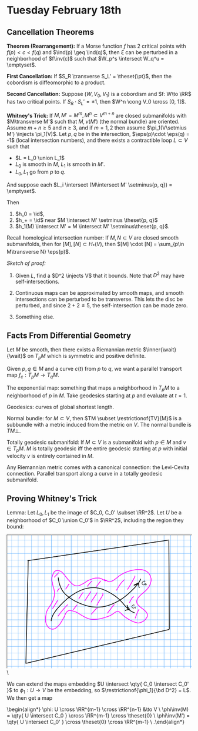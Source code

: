 # Tuesday February 18th

## Cancellation Theorems

**Theorem (Rearrangement):**
If a Morse function $f$ has 2 critical points with $f(p) < c < f(q)$ and $\ind(p) \geq \ind(q)$, then $\xi$ can be perturbed in a neighborhood of $f\inv(c)$ such that $W_p^s \intersect W_q^u = \emptyset$.

**First Cancellation:**
If $S_R \transverse S_L' = \theset{\pt}$, then the cobordism is diffeomorphic to a product.

**Second Cancellation:**
Suppose $(W, V_0, V_1)$ is a cobordism and $f: W\to \RR$ has two critical points.
If $S_R \cdot S_L' = \pm 1$, then $W^n \cong V_0 \cross [0, 1]$.

**Whitney's Trick:**
If $M, M' = M^m, M^n \subset V^{m+n}$ are closed submanifolds with $M\transverse M'$ such that $M, \nu(M')$ (the normal bundle) are oriented.
Assume $m+n \geq 5$ and $n\geq 3$, and if $m=1,2$ then assume $\pi_1(V\setmius M') \injects \pi_1(V)$.
Let $p, q$ be in the intersection, $\eps(p)\cdot \eps(q) = -1$ (local intersection numbers), and there exists a contractible loop $L\subset V$ such that

- $L = L_0 \union L_1$
- $L_0$ is smooth in $M$, $L_1$ is smooth in $M'$.
- $L_0, L_1$ go from $p$ to $q$.

And suppose each $L_i \intersect (M\intersect M' \setminus{p, q}) = \emptyset$.

Then

1. $h_0 = \id$,
2. $h_+ = \id$ near $M \intersect M' \setminus \theset{p, q}$
3. $h_1(M) \intersect M' = M \intersect M' \setminus\theset{p, q}$.


Recall homological intersection number:
If $M, N \subset V$ are closed smooth submanifolds, then for $[M], [N] \subset H_*(V)$, then $[M] \cdot [N] = \sum_{p\in M\transverse N} \eps(p)$.

*Sketch of proof:*

1. Given $L$, find a $D^2 \injects V$ that it bounds. 
  Note that $D^2$ may have self-intersections.

2. Continuous maps can be approximated by smooth maps, and smooth intersections can be perturbed to be transverse.
  This lets the disc be perturbed, and since $2+2\leq 5$, the self-intersection can be made zero.

3. Something else.


## Facts From Differential Geometry

Let $M$ be smooth, then there exists a Riemannian metric $\inner{\wait}{\wait}$ on $T_pM$ which is symmetric and positive definite.

Given $p, q\in M$ and a curve $c(t)$ from $p$ to $q$, we want a parallel transport map $f_c: T_pM \to T_q M$.

The exponential map: something that maps a neighborhood in $T_pM$ to a neighborhood of $p$ in $M$.
Take geodesics starting at $p$ and evaluate at $t=1$.

Geodesics: curves of global shortest length.

Normal bundle: for $M\subset V$, then $TM \subset \restrictionof{TV}{M}$ is a subbundle with a metric induced from the metric on $V$.
The normal bundle is $TM\perp$.

Totally geodesic submanifold:
If $M \subset V$ is a submanifold with $p\in M$ and $v\in T_pM$.
$M$ is totally geodesic iff the entire geodesic starting at $p$ with initial velocity $v$ is entirely contained in $M$.

Any Riemannian metric comes with a canonical connection: the Levi-Cevita connection.
Parallel transport along a curve in a totally geodesic submanifold.

## Proving Whitney's Trick

Lemma:
Let $L_0, L_1$ be the image of $C_0, C_0' \subset \RR^2$. 
Let $U$ be a neighborhood of $C_0 \union C_0'$ in $\RR^2$, including the region they bound:

![Image](figures/2020-02-18-12:21.png)\

We can extend the maps embedding $U \intersect \qty{ C_0 \intersect C_0' }$ to $\phi_1: U \to V$ be the embedding, so $\restrictionof{\phi_1}{\bd D^2} = L$.
We then get a map

\begin{align*}
\phi: U \cross \RR^{m-1} \cross \RR^{n-1} &\to V \\
\phi\inv(M) = \qty{ U \intersect C_0  } \cross \RR^{m-1} \cross \theset{0} \\
\phi\inv(M') = \qty{ U \intersect C_0'  } \cross \theset{0} \cross \RR^{m-1} \\
.\end{align*}

